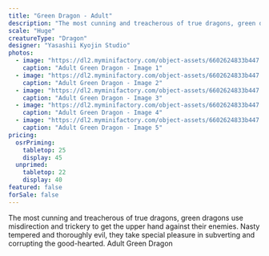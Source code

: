```yaml
---
title: "Green Dragon - Adult"
description: "The most cunning and treacherous of true dragons, green dragons use misdirection and trickery to get the upper hand against their enemies. Nasty tempered and thoroughly evil, they take special pleasure in subverting and corrupting the good-hearted. Adult Green Dragon"
scale: "Huge"
creatureType: "Dragon"
designer: "Yasashii Kyojin Studio"
photos:
  - image: "https://dl2.myminifactory.com/object-assets/6602624833b447.97624300/images/720X720-dragon-adultgreen-ps.jpg"
    caption: "Adult Green Dragon - Image 1"
  - image: "https://dl2.myminifactory.com/object-assets/6602624833b447.97624300/images/720X720-dragon-adultgreen-04.jpg"
    caption: "Adult Green Dragon - Image 2"
  - image: "https://dl2.myminifactory.com/object-assets/6602624833b447.97624300/images/720X720-dragon-adultgreen-07.jpg"
    caption: "Adult Green Dragon - Image 3"
  - image: "https://dl2.myminifactory.com/object-assets/6602624833b447.97624300/images/720X720-dragon-adultgreen-05.jpg"
    caption: "Adult Green Dragon - Image 4"
  - image: "https://dl2.myminifactory.com/object-assets/6602624833b447.97624300/images/720X720-dragon-adultgreen-06.jpg"
    caption: "Adult Green Dragon - Image 5"
pricing:
  osrPriming:
    tabletop: 25
    display: 45
  unprimed:
    tabletop: 22
    display: 40
featured: false
forSale: false
---
```


The most cunning and treacherous of true dragons, green dragons use misdirection and trickery to get the upper hand against their enemies. Nasty tempered and thoroughly evil, they take special pleasure in subverting and corrupting the good-hearted. Adult Green Dragon